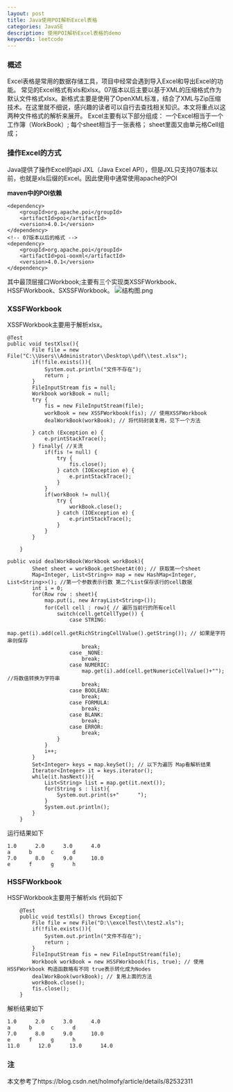```yaml
---
layout: post
title: Java使用POI解析Excel表格
categories: JavaSE
description: 使用POI解析Excel表格的demo
keywords: leetcode
---
```


### 概述
Excel表格是常用的数据存储工具，项目中经常会遇到导入Excel和导出Excel的功能。
常见的Excel格式有xls和xlsx。07版本以后主要以基于XML的压缩格式作为默认文件格式xlsx。新格式主要是使用了OpenXML标准，结合了XML与Zip压缩技术。在这里就不细说，感兴趣的读者可以自行去查找相关知识。本文将重点以这两种文件格式的解析来展开。
Excel主要有以下部分组成：
一个Excel相当于一个工作簿（WorkBook）;
每个sheet相当于一张表格；
sheet里面又由单元格Cell组成；
### 操作Excel的方式
Java提供了操作Excel的api JXL（Java Excel API），但是JXL只支持07版本以前，也就是xls后缀的Excel。因此使用中通常使用apache的POI

**maven中的POI依赖**
```
<dependency>
    <groupId>org.apache.poi</groupId>
    <artifactId>poi</artifactId>
    <version>4.0.1</version>
</dependency>
<!-- 07版本以后的格式 -->
<dependency>
    <groupId>org.apache.poi</groupId>
    <artifactId>poi-ooxml</artifactId>
    <version>4.0.1</version>
</dependency>
```
其中最顶层接口Workbook;主要有三个实现类XSSFWorkbook、HSSFWorkbook、SXSSFWorkbook。
![结构图.png](https://upload-images.jianshu.io/upload_images/14607771-e2e19183646204f8.png?imageMogr2/auto-orient/strip%7CimageView2/2/w/1240)


### XSSFWorkbook
XSSFWorkbook主要用于解析xlsx。
```
@Test
public void testXlsx(){
        File file = new File("C:\\Users\\Administrator\\Desktop\\pdf\\test.xlsx");
        if(!file.exists()){
            System.out.println("文件不存在");
            return ;
        }
        FileInputStream fis = null;
        Workbook workBook = null;
        try {
            fis = new FileInputStream(file);
            workBook = new XSSFWorkbook(fis); // 使用XSSFWorkbook
            dealWorkBook(workBook); // 将代码封装复用，见下一个方法

        } catch (Exception e) {
            e.printStackTrace();
        } finally{ //关流
            if(fis != null) {
                try {
                    fis.close();
                } catch (IOException e) {
                    e.printStackTrace();
                }
            }
            if(workBook != null){
                try {
                    workBook.close();
                } catch (IOException e) {
                    e.printStackTrace();
                }
            }
        }

    }
```
```
public void dealWorkBook(Workbook workBook){
        Sheet sheet = workBook.getSheetAt(0); // 获取第一个sheet
        Map<Integer, List<String>> map = new HashMap<Integer, List<String>>(); //第一个参数表示行数 第二个List保存该行的cell数据
        int i = 0;
        for(Row row : sheet){
            map.put(i, new ArrayList<String>());
            for(Cell cell : row){ // 遍历当前行的所有cell
                switch(cell.getCellType()) {
                    case STRING:
                        map.get(i).add(cell.getRichStringCellValue().getString()); // 如果是字符串则保存
                        break;
                    case _NONE:
                        break;
                    case NUMERIC:
                        map.get(i).add(cell.getNumericCellValue()+""); //将数值转换为字符串
                        break;
                    case BOOLEAN:
                        break;
                    case FORMULA:
                        break;
                    case BLANK:
                        break;
                    case ERROR:
                        break;
                }
            }
            i++;
        }
        Set<Integer> keys = map.keySet(); // 以下为遍历 Map看解析结果
        Iterator<Integer> it = keys.iterator();
        while(it.hasNext()){
            List<String> list = map.get(it.next());
            for(String s : list){
                System.out.print(s+"      ");
            }
            System.out.println();
        }
    }
```
运行结果如下
```
1.0      2.0      3.0      4.0      
a      b      c      d      
7.0      8.0      9.0      10.0      
e      f      g      h      
```
### HSSFWorkbook

HSSFWorkbook主要用于解析xls
代码如下
```
    @Test
    public void testXls() throws Exception{
        File file = new File("D:\\excelTest\\test2.xls");
        if(!file.exists()){
            System.out.println("文件不存在");
            return ;
        }
        FileInputStream fis = new FileInputStream(file);
        Workbook workBook = new HSSFWorkbook(fis, true); // 使用HSSFWorkbook 构造函数略有不同 true表示转化成为Nodes
        dealWorkBook(workBook); // 复用上面的方法
        workBook.close();
        fis.close();
    }
```
解析结果如下
```
1.0      2.0      3.0      4.0      
a      b      c      d      
7.0      8.0      9.0      10.0      
e      f      g      h      
11.0      12.0      13.0      14.0  
```
### 注
本文参考了https://blog.csdn.net/holmofy/article/details/82532311
